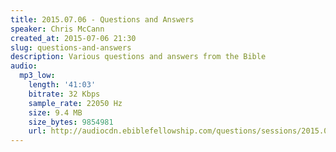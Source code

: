 ```yaml
---
title: 2015.07.06 - Questions and Answers
speaker: Chris McCann
created_at: 2015-07-06 21:30
slug: questions-and-answers
description: Various questions and answers from the Bible
audio:
  mp3_low:
    length: '41:03'
    bitrate: 32 Kbps
    sample_rate: 22050 Hz
    size: 9.4 MB
    size_bytes: 9854981
    url: http://audiocdn.ebiblefellowship.com/questions/sessions/2015.07.06_McCann_-_Questions_and_Answers.mp3
---
```

